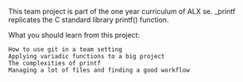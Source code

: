 This team project is part of the one year curriculum of ALX se. _printf replicates the C standard library printf() function.

What you should learn from this project:

    How to use git in a team setting
    Applying variadic functions to a big project
    The complexities of printf
    Managing a lot of files and finding a good workflow
